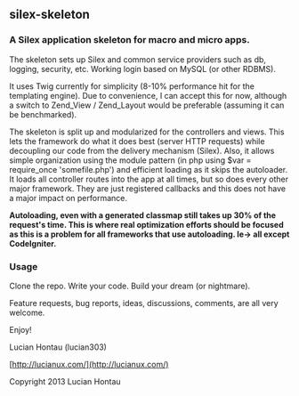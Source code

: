 ## silex-skeleton

### A Silex application skeleton for macro and micro apps.

The skeleton sets up Silex and common service providers such as db, logging, security, etc. Working login based on MySQL (or other RDBMS).

It uses Twig currently for simplicity (8-10% performance hit for the templating engine). Due to convenience, I can accept this for now, although a switch to Zend_View / Zend_Layout would be preferable (assuming it can be benchmarked).

The skeleton is split up and modularized for the controllers and views. This lets the framework do what it does best (server HTTP requests) while decoupling our code from the delivery mechanism (Silex). Also, it allows simple organization using the module pattern (in php using $var = require_once 'somefile.php') and efficient loading as it skips the autoloader. It loads all controller routes into the app at all times, but so does every other major framework. They are just registered callbacks and this does not have a major impact on performance.

**Autoloading, even with a generated classmap still takes up 30% of the request's time. This is where real optimization efforts should be focused as this is a problem for all frameworks that use autoloading. Ie-> all except CodeIgniter.**

### Usage

Clone the repo. Write your code. Build your dream (or nightmare).

Feature requests, bug reports, ideas, discussions, comments, are all very welcome.

Enjoy!

Lucian Hontau (lucian303)

[http://lucianux.com/](http://lucianux.com/)

Copyright 2013 Lucian Hontau
